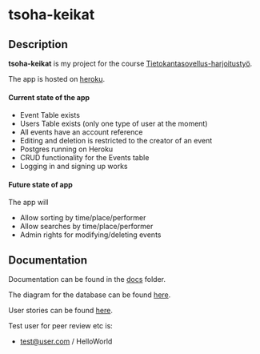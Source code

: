 # tsoha-keikat

## Description
**tsoha-keikat** is my project for the course [Tietokantasovellus-harjoitustyö](https://materiaalit.github.io/tsoha-20/).

The app is hosted on [heroku](https://tsoha-keikat.herokuapp.com/).


#### Current state of the app

* Event Table exists
* Users Table exists (only one type of user at the moment)
* All events have an account reference
* Editing and deletion is restricted to the creator of an event
* Postgres running on Heroku
* CRUD functionality for the Events table
* Logging in and signing up works

#### Future state of app
The app will
* Allow sorting by time/place/performer
* Allow searches by time/place/performer
* Admin rights for modifying/deleting events

## Documentation
Documentation can be found in the [docs](/docs) folder.

The diagram for the database can be found [here](/docs/Diagram.png).

User stories can be found [here](/docs/stories.md).

Test user for peer review etc is:
* test@user.com / HelloWorld
